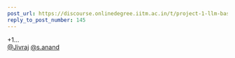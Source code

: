 ```yaml
---
post_url: https://discourse.onlinedegree.iitm.ac.in/t/project-1-llm-based-automation-agent-discussion-thread-tds-jan-2025/164277/147
reply_to_post_number: 145
---
```

+1…  
[@Jivraj](/u/jivraj) [@s.anand](/u/s.anand)